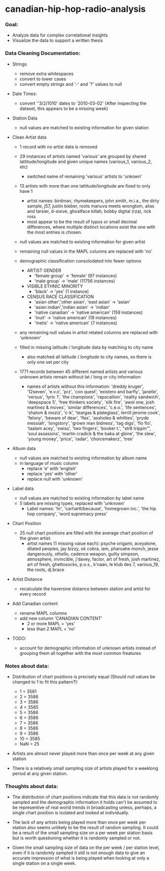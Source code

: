 # canadian-hip-hop-radio-analysis


### Goal:
- Analyze data for complex correlational insights
- Visualize the data to support a written thesis

### Data Cleaning Documentation:

- Strings
  - remove extra whitespaces
  - convert to lower cases
  - convert empty strings and '-' and '?' values to null
 
- Date Times:
  - convert ''3/2/1010' dates to '2010-03-02' (After inspecting the dataset, this appears to be a missing week)

- Station Data
  -  null values are matched to existing information for given station

- Clean Artist data
  - 1 record with no artist data is removed
  - 29 instances of artists named 'various' are grouped by shared lattitude/longitude and given unique names (various_1, various_2, etc)
    - switched name of remaining 'various' artists to 'unkown'
  - 13 artists with more than one lattitude/longitude are fixed to only have 1
    - artist names: birdman, rhymekeepers, john smith, m.i.a., the dirty sample, j57, justin bieber, roots manuva meets wrongtom, alias and tarsier, d-sisive, ghostface killah, bobby digital (rza), rick ross 
    - most appear to be the result of typos or small decimal differences, where multiple distinct locations exist the one with the most entries is chosen.
  - null values are matched to existing information for given artist
  - remaining null values in the MAPL columns are replaced with 'no'
  - demographic classification consolodated into fewer options
    - ARTIST GENDER
      - 'female group' -> 'female' (97 instances)
      - 'male group' -> 'male' (11756 instances)
    - VISIBLE ETHNIC MINORITY
      - 'black' -> 'yes'  (1 instance)
    - CENSUS RACE CLASSIFICATION
      - 'asian other','other asian', 'east asian' -> 'asian'
      - 'asian indian','indian asian' -> 'indian'
      - 'native canadian' -> 'native american' (159 instances)
      - 'inuit' -> 'native american' (19 instances)
      - 'metis' -> 'native american' (7 instances)
      
  - any remaining null values in artist related columns are replaced with 'unknown'
  - filled in missing latitude / longitude data by matching to city name
    - also matched all latitude / longitude to city names, so there is only one set per city 
  - 1771 records between 45 different named artists and various unknown artists remain without lat / long or city information
    - names of artists without this information: 'dreddy kruger', '12seven', 'e.v.o', 'prz', 'con quest', 'existero and barfly', 'janelle', 'versus', 'lyric 1', 'the champions', 'rapscallion', 'reality sandwich', 'deepspace 5', 'free thinkers society', 'silk fire', 'awol one, josh martinez & moves', 'similar differences', 'c.e.o.', 'life sentences', 'shalom & moziz', 'c-k', 'teargas & plateglass', terrill jerome cook', 'felony', 'beware of dear', 'flex', 'assholes & whitties', 'pryde messiah', 'longstory', 'grown man bidness', 'tag digs', 'flo flo', 'taalam acey', 'swiss', 'two fingers', 'booker t.', "str8 trippin'", 'soul assassins', 'martin cradick & the baka at gbine', 'the slew', 'young money', 'price', 'radar', 'choicemakerz', 'tree'

- Album data
  - null values are matched to existing information by album name
  - in language of music column
    - replace 'e' with 'english'
    - replace 'yes' with 'other'
    - replace null with 'unknown'
 
- Label data
  -  null values are matched to existing information by label name
  -  5 labels are missing types, replaced with 'unknown'
     - Label names: 'hr', 'carhartt/because', 'homegrown inc.', 'the hip hop company',
       'word supremacy press'  

- Chart Position
  - 25 null chart positions are filled with the average chart position of the given artist.
    - artist names (1 missing value each): psyche origami, aceyalone, dilated peoples, jay bizzy, ok cobra, iam, pharoahe monch, jesse dangerously, othello, cadence weapon, guilty simpson, atmosphere, invincible, j'davey, factor, art of fresh, josh martinez, art of fresh, ghettosocks, p.o.s., k'naan, le klub des 7, various_19, the roots, dj brace

- Artist Distance
  - recalculate the haversine distance between station and artist for every record 

- Add Canadian content
  - rename MAPL columns 
  - add new column 'CANADIAN CONTENT' 
    - 2 or more MAPL = 'yes'
    - less than 2 MAPL = 'no'
    
- TODO:
  - account for demographic information of unknown artists instead of grouping them all together with the most common freatures


### Notes about data:

- Distribution of chart positions is precisely equal (Should null values be changed to 1 to fit this pattern?):
  - 1   =   3561
  - 2   =   3586
  - 3   =   3586
  - 4   =   3585
  - 5   =   3586
  - 6   =   3586
  - 7   =   3586
  - 8   =   3586
  - 9   =   3586
  - 10  =   3585
  - NaN =     25

- Artists are almsot never played more than once per week at any given station
- There is a relatively small sampling size of artists played for a weeklong period at any given station.

### Thoughts about data:

- The distribution of chart positions indicate that this data is not randomly sampled and the demographic information it holds can't be assumed to be representive of real world trends in broadcasting unless, perhaps, a single chart position is isolated and looked at individually.

- The lack of any artists being played more than once per week per station also seems unlikely to be the result of random sampling.  It could be a result of the small sampling size on a per week per station basis but is worth questioning whether it is randomly sampled or not.

- Given the small sampling size of data on the per week / per station level, even if it is randomly sampled it still is not enough data to give an accurate impression of what is being played when looking at only a single station on a single week.
